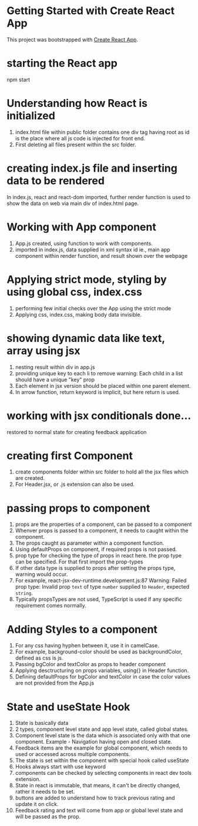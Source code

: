 # Getting Started with Create React App
This project was bootstrapped with [Create React App](https://github.com/facebook/create-react-app).

# starting the React app
npm start

# Understanding how React is initialized
1. index.html file within public folder contains one div tag having root as id is the place where all js code is injected for front end.
2. First deleting all files present within the src folder.

# creating index.js file and inserting data to be rendered
In index.js, react and react-dom imported, further render function is used to show the data on web via main div of index.html page. 

# Working with App component
1. App.js created, using function to work with components.
2. imported in index.js, data supplied in xml syntax id ie., main app component within render function, and result shown over the webpage

# Applying strict mode, styling by using global css, index.css
1. performing few initial checks over the App using the strict mode
2. Applying css, index.css, making body data invisible.

# showing dynamic data like text, array using jsx
1. nesting result within div in app.js
2. providing unique key to each li to remove warning: Each child in a list should have a unique "key" prop
3. Each element in jsx version should be placed within one parent element.
4. In arrow function, return keyword is implicit, but here return is used.

# working with jsx conditionals done...
restored to normal state for creating feedback application

# creating first Component
1. create components folder within src folder to hold all the jsx files which are created.
2. For Header.jsx, or .js extension can also be used.

# passing props to component
1. props are the properties of a component, can be passed to a component
2. Whenver props is passed to a component, it needs to caught within the component.
3. The props caught as parameter within a component function.
4. Using defaultProps on component, if required props is not passed.
5. prop type for checking the type of props in react here. the prop type can be specified. For that first import the prop-types
6. If other data type is supplied to props after setting the props type, warning would occur.
7. For example, react-jsx-dev-runtime.development.js:87 Warning: Failed prop type: Invalid prop `text` of type `number` supplied to `Header`, expected `string`.
8. Typically propsTypes are not used, TypeScript is used if any specific requirement comes normally.

# Adding Styles to a component
1. For any css having hyphen between it, use it in camelCase.
2. For example, background-color should be used as backgroundColor, defined as css is js.
3. Passing bgColor and textColor as props to header component
4. Applying desctructuring on props variables, using{} in Header function.
5. Defining defaultProps for bgColor and textColor in case the color values are not provided from the App.js

# State and useState Hook
1. State is basically data
2. 2 types, component level state and app level state, called global states.
3. Component level state is the data which is associated only with that one component. Example - Navigation having open and closed state.
4. Feedback items are the example for global component, which needs to used or accessed across multiple components.
5. The state is set within the component with special hook called useState
6. Hooks always start with use keyword
7. components can be checked by selecting components in react dev tools extension.
8. State in react is immutable, that means, it can't be directly changed, rather it needs to be set.
9. buttons are added to understand how to track previous rating and update it on click.
10. Feedback rating and text will come from app or global level state and will be passed as the prop.